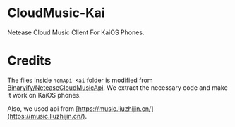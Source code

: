 # CloudMusic-Kai
Netease Cloud Music Client For KaiOS Phones.

# Credits

The files inside `ncmApi-Kai` folder is modified from [Binaryify/NeteaseCloudMusicApi](https://github.com/Binaryify/NeteaseCloudMusicApi). We extract the necessary code and make it work on KaiOS phones.

Also, we used api from [https://music.liuzhijin.cn/](https://music.liuzhijin.cn/).